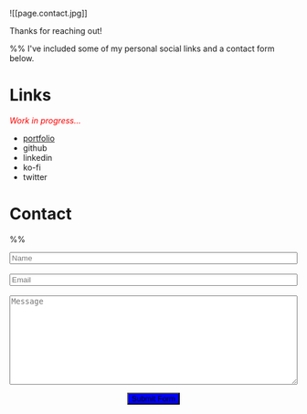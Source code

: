 ![[page.contact.jpg]]

Thanks for reaching out! 

%%
I've included some of my personal social links and a contact form below.

# Links

<p style="color: red;"><i>Work in progress...</i></p>

- [portfolio](https://harttraveller.com)
- github
- linkedin
- ko-fi
- twitter

# Contact
%%

<form target="_blank" action="https://formsubmit.co/hexes.town.0y@icloud.com" method="POST"><div class="form-group"><div class="form-row"><input type="text" name="name" class="form-control" placeholder="Name" style="width: 100% !important;" required><br><br><div class="col"><input type="email" name="email" class="form-control" placeholder="Email" style="width: 100% !important;" required></div></div></div><br><div class="form-group"><textarea placeholder="Message" class="form-control" name="message" rows="10" style="width: 100% !important;" required></textarea></div><p></p><div align="center"><button type="submit" class="btn btn-lg btn-dark btn-block" style="background-color: blue;">Submit Form</button></div></form>







